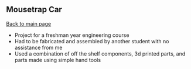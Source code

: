 ## Mousetrap Car  
[Back to main page](https://skweston123.github.io/Portfolio/) 
- Project for a freshman year engineering course 
- Had to be fabricated and assembled by another student with no assistance from me
- Used a combination of off the shelf components, 3d printed parts, and parts made using simple hand tools
